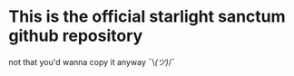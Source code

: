 # This is the official starlight sanctum github repository
not that you'd wanna copy it anyway
¯\\_\(ツ)_\/¯
